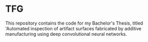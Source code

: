 # TFG
This repository contains the code for my Bachelor's Thesis, titled 'Automated inspection of artifact surfaces fabricated by additive manufacturing using deep convolutional neural networks.
